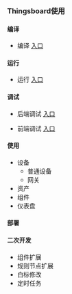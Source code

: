### Thingsboard使用



#### 编译

- 编译 [入口](doc/编译.md)



#### 运行

- 运行 [入口](doc/运行.md)



#### 调试

- 后端调试 [入口](doc/后端调试.md)

- 前端调试 [入口](doc/前端调试.md)



#### 使用
-  设备
	-  普通设备
	-  网关
-  资产
-  组件
-  仪表盘

#### 部署



#### 二次开发
- 组件扩展
- 规则节点扩展
- 白标修改
- 定时任务








